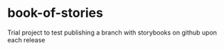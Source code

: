# book-of-stories
Trial project to test publishing a branch with storybooks on github upon each release

